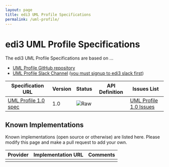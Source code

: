 ```yaml
---
layout: page
title: edi3 UML Profile Specifications
permalink: /uml-profile/
---
```


# edi3 UML Profile Specifications

The edi3 UML Profile Specifications are based on ...

* [UML Profile GitHub repository](https://github.com/edi3/edi3-uml-profile)
* [UML Profile Slack Channel](https://edi3.slack.com/messages/spec-uml-profile/) ([you must signup to edi3 slack first](https://chat.edi3.org/))

| Specification URL | Version | Status | API Definition | Issues List |
| ----------------- | ------  | ------ | -------------- | ----------- |
| [UML Profile 1.0 spec](http://edi3.org/specs/edi3-uml-profile/1.0/) | 1.0 | ![Raw](http://rfc.unprotocols.org/spec:2/COSS/raw.svg) |  |  [UML Profile 1.0 Issues](https://github.com/edi3/edi3-uml-profile/issues)  |

## Known Implementations

Known implementations (open source or otherwise) are listed here.  Please modify this page and make a pull request to add your own.

|Provider|Implementation URL|Comments|
|--------|------------------|--------|
|  |  |  |

